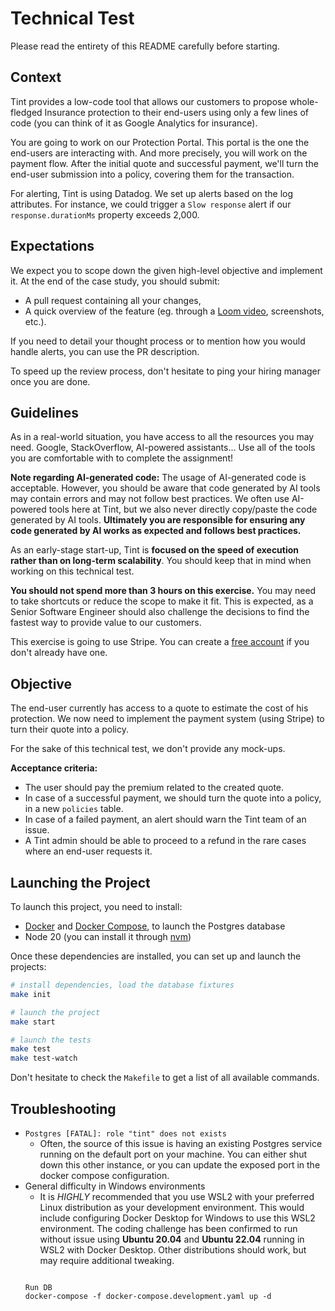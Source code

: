 # Technical Test
Please read the entirety of this README carefully before starting.

## Context

Tint provides a low-code tool that allows our customers to propose whole-fledged Insurance protection to their end-users using only a few lines of code (you can think of it as Google Analytics for insurance).

You are going to work on our Protection Portal. This portal is the one the end-users are interacting with. And more precisely, you will work on the payment flow. After the initial quote and successful payment, we'll turn the end-user submission into a policy, covering them for the transaction.

For alerting, Tint is using Datadog. We set up alerts based on the log attributes. For instance, we could trigger a `Slow response` alert if our `response.durationMs` property exceeds 2,000. 

## Expectations

We expect you to scope down the given high-level objective and implement it. At the end of the case study, you should submit:

* A pull request containing all your changes,
* A quick overview of the feature (eg. through a [Loom video](https://www.loom.com/looms/videos), screenshots, etc.).

If you need to detail your thought process or to mention how you would handle alerts, you can use the PR description.

To speed up the review process, don't hesitate to ping your hiring manager once you are done.

## Guidelines

As in a real-world situation, you have access to all the resources you may need. Google, StackOverflow, AI-powered assistants... Use all of the tools you are comfortable with to complete the assignment!

**Note regarding AI-generated code:** The usage of AI-generated code is acceptable. However, you should be aware that code generated by AI tools may contain errors and may not follow best practices. We often use AI-powered tools here at Tint, but we also never directly copy/paste the code generated by AI tools. **Ultimately you are responsible for ensuring any code generated by AI works as expected and follows best practices.**

As an early-stage start-up, Tint is **focused on the speed of execution rather than on long-term scalability**. You should keep that in mind when working on this technical test. 

**You should not spend more than 3 hours on this exercise.**  You may need to take shortcuts or reduce the scope to make it fit. This is expected, as a Senior Software Engineer should also challenge the decisions to find the fastest way to provide value to our customers.

This exercise is going to use Stripe. You can create a [free account](https://dashboard.stripe.com/) if you don't already have one.

## Objective

The end-user currently has access to a quote to estimate the cost of his protection. We now need to implement the payment system (using Stripe) to turn their quote into a policy. 

For the sake of this technical test, we don't provide any mock-ups. 

**Acceptance criteria:**

* The user should pay the premium related to the created quote.
* In case of a successful payment, we should turn the quote into a policy, in a new `policies` table.
* In case of a failed payment, an alert should warn the Tint team of an issue.
* A Tint admin should be able to proceed to a refund in the rare cases where an end-user requests it.

## Launching the Project

To launch this project, you need to install:

* [Docker](https://www.docker.com/) and [Docker Compose](https://docs.docker.com/compose/install/), to launch the Postgres database
* Node 20 (you can install it through [nvm](https://github.com/nvm-sh/nvm))

Once these dependencies are installed, you can set up and launch the projects:

```sh
# install dependencies, load the database fixtures
make init

# launch the project
make start

# launch the tests
make test
make test-watch
```

Don't hesitate to check the `Makefile` to get a list of all available commands.

## Troubleshooting
- `Postgres [FATAL]: role "tint" does not exists`
  - Often, the source of this issue is having an existing Postgres service running on the default port on your machine. You can either shut down this other instance, or you can update the exposed port in the docker compose configuration.
- General difficulty in Windows environments
  - It is _HIGHLY_ recommended that you use WSL2 with your preferred Linux distribution as your development environment. This would include configuring Docker Desktop for Windows to use this WSL2 environment. The coding challenge has been confirmed to run without issue using **Ubuntu 20.04** and **Ubuntu 22.04** running in WSL2 with Docker Desktop. Other distributions should work, but may require additional tweaking. 
  ```

  Run DB
  docker-compose -f docker-compose.development.yaml up -d
